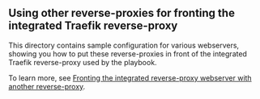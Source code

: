 <!--
SPDX-FileCopyrightText: 2024 MDAD Team and contributors

SPDX-License-Identifier: AGPL-3.0-or-later
-->

## Using other reverse-proxies for fronting the integrated Traefik reverse-proxy

This directory contains sample configuration for various webservers, showing you how to put these reverse-proxies in front of the integrated Traefik reverse-proxy used by the playbook.

To learn more, see [Fronting the integrated reverse-proxy webserver with another reverse-proxy](../../docs/configuring-playbook-own-webserver.md#fronting-the-integrated-reverse-proxy-webserver-with-another-reverse-proxy).
